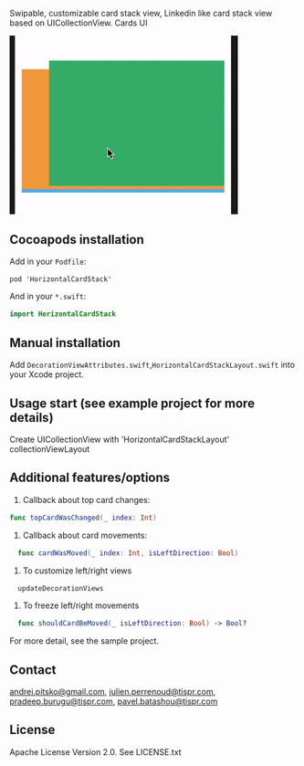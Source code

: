Swipable, customizable card stack view, Linkedin like card stack view based on UICollectionView. Cards UI

<img src="./demo.gif" width="400" alt="Swipable, customizable card stack view, Tinder like card stack view based on UICollectionView" />


Сocoapods installation
------------------

Add in your `Podfile`:<br/>
```
pod 'HorizontalCardStack'
```

And in your `*.swift`:
```swift
import HorizontalCardStack
```


Manual installation
------------------

Add `DecorationViewAttributes.swift`,`HorizontalCardStackLayout.swift` into your Xcode project.


Usage start (see example project for more details)
-----
 Create UICollectionView with 'HorizontalCardStackLayout' collectionViewLayout


Additional features/options
-----	
1. Callback about top card changes:

  ```swift
func topCardWasChanged(_ index: Int)
  ```

1. Callback about card movements:
  ```swift
	func cardWasMoved(_ index: Int, isLeftDirection: Bool)
  ```

1. To customize left/right views
  ```swift
	updateDecorationViews
  ```

1. To freeze left/right movements
  ```swift
	func shouldCardBeMoved(_ isLeftDirection: Bool) -> Bool?
  ```


For more detail, see the sample project.

Contact
-------

 andrei.pitsko@gmail.com, julien.perrenoud@tispr.com, pradeep.burugu@tispr.com, pavel.batashou@tispr.com

License
-------
Apache License
                           Version 2.0. See LICENSE.txt
